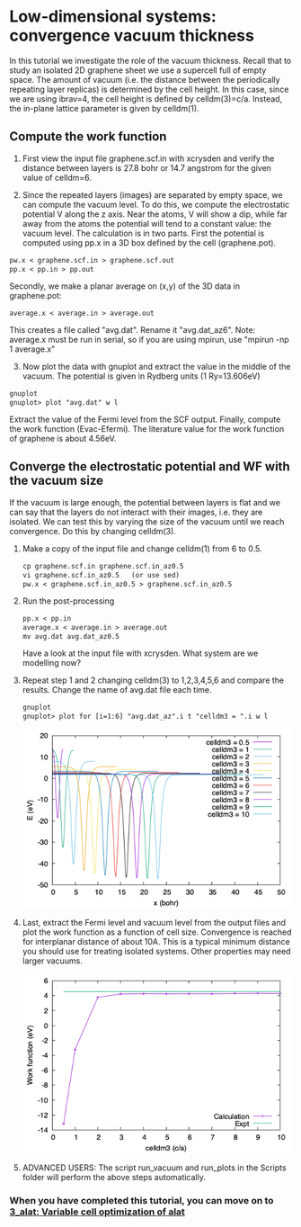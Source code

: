 # Low-dimensional systems: convergence vacuum thickness
In this tutorial we investigate the role of the vacuum thickness. 
Recall that to study an isolated 2D graphene sheet we use a supercell full of empty space. The amount of vacuum (i.e. the distance between the periodically repeating layer replicas) is determined by the cell height. In this case, since we are  using ibrav=4, the cell height is defined by celldm(3)=c/a. Instead, the in-plane lattice parameter is given by celldm(1).

## Compute the work function
  1. First view the input file graphene.scf.in with xcrysden and verify the distance between layers is 27.8 bohr or 14.7 angstrom for the given value of celldm=6. 

  2. Since the repeated layers (images) are separated by empty space, we can compute the vacuum level. To do this, we compute the electrostatic potential V along the z axis. Near the atoms, V will show a dip, while far away from the atoms the potential will tend to a constant value: the vacuum level. The calculation is in two parts. First the potential is computed using pp.x in a 3D box defined by the cell (graphene.pot). 

  ```
  pw.x < graphene.scf.in > graphene.scf.out
  pp.x < pp.in > pp.out
  ```
Secondly, we make a planar average on (x,y) of the 3D data in graphene.pot:
  ```
  average.x < average.in > average.out
  ```
  This creates a file called "avg.dat". Rename it "avg.dat_az6".
  Note: average.x must be run in serial, so if you are using mpirun, use "mpirun -np 1 average.x"

  3. Now plot the data with gnuplot and extract the value in the middle of the vacuum. The potential is given in Rydberg units (1 Ry=13.606eV)
  ```
  gnuplot
  gnuplot> plot "avg.dat" w l
  ```
  Extract the value of the Fermi level from the SCF output. Finally, compute the work function (Evac-Efermi). The literature value for the work function of graphene is about 4.56eV.

## Converge the electrostatic potential and WF with the vacuum size
If the vacuum is large enough, the potential between layers is flat and we can say that the layers do not interact with their images, i.e. they are isolated. We can test this by varying the size of the vacuum until we reach convergence. Do this by changing celldm(3).

 1. Make a copy of the input file and change celldm(1) from 6 to 0.5.
    ```
    cp graphene.scf.in graphene.scf.in_az0.5
    vi graphene.scf.in_az0.5   (or use sed)
    pw.x < graphene.scf.in_az0.5 > graphene.scf.in_az0.5
    ```

 2. Run the post-processing
    ```
    pp.x < pp.in
    average.x < average.in > average.out
    mv avg.dat avg.dat_az0.5
    ```
    Have a look at the input file with xcrysden. What system are we modelling now?

 3. Repeat step 1 and 2 changing celldm(3) to 1,2,3,4,5,6 and compare the results. Change the name of avg.dat file each time.
    ```
    gnuplot
    gnuplot> plot for [i=1:6] "avg.dat_az".i t "celldm3 = ".i w l
    ```
    ![Dependence of electrostatic potential on cell size](Ref/graphene.scf.vacuum.png?raw=true "Potential vs cell size")

 4. Last, extract the Fermi level and vacuum level from the output files and plot the work function as a function of cell size. Convergence is reached for interplanar distance of about 10A. This is a typical minimum distance you should use for treating isolated systems. Other properties may need larger vacuums.

    ![Dependence of WF on cell size](Ref/work_function.png?raw=true "WF vs cell size")
 4. ADVANCED USERS: The script run_vacuum and run_plots in the Scripts folder will perform the above steps automatically. 

### When you have completed this tutorial, you can move on to [3_alat: Variable cell optimization of alat](../3_alat)
